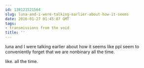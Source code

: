 ```yaml
---
id: 138121521564
slug: luna-and-i-were-talking-earlier-about-how-it-seems
date: 2016-01-27 01:45:07 GMT
tags:
- transmissions from the void
title: ''
---
```

luna and I were talking earlier about how it seems like ppl seem to conveniently forget that we are nonbinary all the time. 

like. all the time.